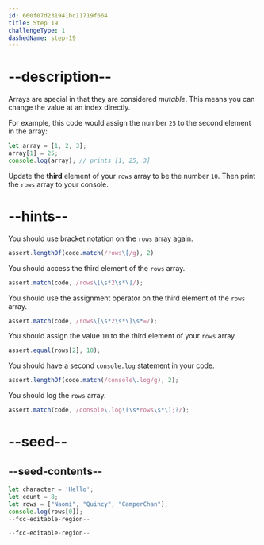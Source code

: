 ```yaml
---
id: 660f07d231941bc11719f664
title: Step 19
challengeType: 1
dashedName: step-19
---
```


# --description--

Arrays are special in that they are considered <dfn>mutable</dfn>. This means you can change the value at an index directly.

For example, this code would assign the number `25` to the second element in the array:

```js
let array = [1, 2, 3];
array[1] = 25;
console.log(array); // prints [1, 25, 3]
```

Update the **third** element of your `rows` array to be the number `10`. Then print the `rows` array to your console.

# --hints--

You should use bracket notation on the `rows` array again.

```js
assert.lengthOf(code.match(/rows\[/g), 2)
```

You should access the third element of the `rows` array.

```js
assert.match(code, /rows\[\s*2\s*\]/);
```

You should use the assignment operator on the third element of the `rows` array.

```js
assert.match(code, /rows\[\s*2\s*\]\s*=/);
```

You should assign the value `10` to the third element of your `rows` array.

```js
assert.equal(rows[2], 10);
```

You should have a second `console.log` statement in your code.

```js
assert.lengthOf(code.match(/console\.log/g), 2);
```

You should log the `rows` array.

```js
assert.match(code, /console\.log\(\s*rows\s*\);?/);
```

# --seed--

## --seed-contents--

```js
let character = 'Hello';
let count = 8;
let rows = ["Naomi", "Quincy", "CamperChan"];
console.log(rows[0]);
--fcc-editable-region--

--fcc-editable-region--
```
